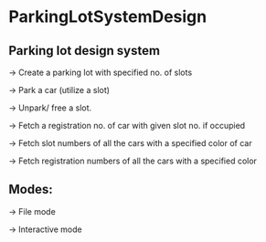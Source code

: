 # ParkingLotSystemDesign

## Parking lot design system

  -> Create a parking lot with specified no. of slots
  
  -> Park a car (utilize a slot)
  
  -> Unpark/ free a slot.
  
  -> Fetch a registration no. of car with given slot no. if occupied
  
  -> Fetch slot numbers of all the cars with a specified color of car
  
  -> Fetch registration numbers of all the cars with a specified color

## Modes:

  -> File mode
  
  -> Interactive mode

